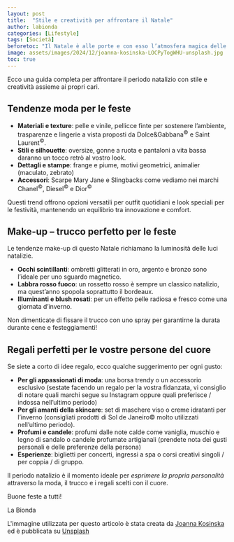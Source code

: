 ```yaml
---
layout: post
title:  "Stile e creatività per affrontare il Natale"
author: labionda
categories: [Lifestyle]
tags: [Società]
beforetoc: "Il Natale è alle porte e con esso l’atmosfera magica delle feste."
image: assets/images/2024/12/joanna-kosinska-LOCPyTogWHU-unsplash.jpg
toc: true
---
```

Ecco una guida completa per affrontare il periodo natalizio con stile e creatività assieme ai propri cari.

## Tendenze moda per le feste

- **Materiali e texture**: pelle e vinile, pellicce finte per sostenere l’ambiente, trasparenze e lingerie a vista proposti da Dolce&amp;Gabbana<sup>©</sup> e Saint Laurent<sup>©</sup>.
- **Stili e silhouette**: oversize, gonne a ruota e pantaloni a vita bassa daranno un tocco retrò al vostro look.
- **Dettagli e stampe**: frange e piume, motivi geometrici, animalier (maculato, zebrato)
- **Accessori**: Scarpe Mary Jane e Slingbacks come vediamo nei marchi Chanel<sup>©</sup>, Diesel<sup>©</sup> e Dior<sup>©</sup>

Questi trend offrono opzioni versatili per outfit quotidiani e look speciali per le festività, mantenendo un equilibrio tra innovazione e comfort.


## Make-up – trucco perfetto per le feste

Le tendenze make-up di questo Natale richiamano la luminosità delle luci natalizie.
- **Occhi scintillanti**: ombretti glitterati in oro, argento e bronzo sono l’ideale per uno sguardo magnetico.
- **Labbra rosso fuoco**: un rossetto rosso è sempre un classico natalizio, ma quest’anno spopola soprattutto il bordeaux.
- **Illuminanti e blush rosati**: per un effetto pelle radiosa e fresco come una giornata d’inverno.

Non dimenticate di fissare il trucco con uno spray per garantirne la durata durante cene e festeggiamenti!

## Regali perfetti per le vostre persone del cuore
Se siete a corto di idee regalo, ecco qualche suggerimento per ogni gusto:
- **Per gli appassionati di moda**: una borsa trendy o un accessorio esclusivo (sestate facendo un regalo per la vostra fidanzata, vi consiglio di notare quali marchi segue su Instagram oppure quali preferisce / indossa nell’ultimo periodo)
- **Per gli amanti della skincare**: set di maschere viso o creme idratanti per l’inverno (consigliati prodotti di Sol de Janeiro© molto utilizzati nell’ultimo periodo).
- **Profumi e candele**: profumi dalle note calde come vaniglia, muschio e legno di sandalo o candele profumate artigianali (prendete nota dei gusti personali e delle preferenze della persona)
- **Esperienze**: biglietti per concerti, ingressi a spa o corsi creativi singoli / per coppia / di gruppo.

Il periodo natalizio è il momento ideale per *esprimere la propria personalità* attraverso la moda, il trucco e i regali scelti con il cuore.

Buone feste a tutti!

La Bionda


L'immagine utilizzata per questo articolo è stata creata da [Joanna Kosinska](https://unsplash.com/photos/red-cherries-and-white-star-decorations-LOCPyTogWHU) ed è pubblicata su [Unsplash](https://unsplash.com/)